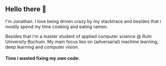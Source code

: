 ## Hello there 👋

I'm Jonathan. I love being driven crazy by my stacktrace and besides that i mostly spend my time cooking and eating ramen.

Besides that i'm a master student of applied computer science @ Ruhr University Bochum.
My main focus lies on (adversarial) machine learning, deep learning and computer vision.

#### Time i wasted fixing my own code:

<!--START_SECTION:waka--><!--END_SECTION:waka-->
